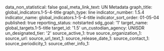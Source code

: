 data_non_statistical: false
goal_meta_link_text: UN Metadata
graph_title: global_indicators.1-5-4-title
graph_type: line
indicator_number: 1.5.4
indicator_name: global_indicators.1-5-4-title
indicator_sort_order: 01-05-04
published: true
reporting_status: notstarted
sdg_goal: '1'
target_name: global_targets.1-5-title
target_id: '1.5'
un_custodian_agency: UNISDR
un_designated_tier: '2'
source_active_1: true
source_organization_1: 
source_url: 
source_url_text_1: 
source_release_date_1: 
source_contact_1: 
source_periodicity_1: 
source_other_info_1: 